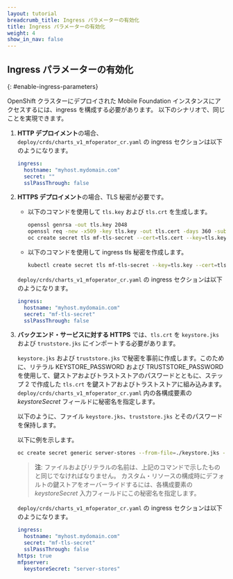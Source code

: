 ```yaml
---
layout: tutorial
breadcrumb_title: Ingress パラメーターの有効化
title: Ingress パラメーターの有効化
weight: 4
show_in_nav: false
---
```

<!-- NLS_CHARSET=UTF-8 -->
## Ingress パラメーターの有効化
{: #enable-ingress-parameters}

OpenShift クラスターにデプロイされた Mobile Foundation インスタンスにアクセスするには、ingress を構成する必要があります。 以下のシナリオで、同じことを実現できます。

1. **HTTP デプロイメント**の場合、`deploy/crds/charts_v1_mfoperator_cr.yaml` の ingress セクションは以下のようになります。

    ```yaml
    ingress:
      hostname: "myhost.mydomain.com"
      secret: ""
      sslPassThrough: false
    ```

2. **HTTPS デプロイメント**の場合、TLS 秘密が必要です。
    * 以下のコマンドを使用して `tls.key` および `tls.crt` を生成します。

      ```bash
      openssl genrsa -out tls.key 2048
      openssl req -new -x509 -key tls.key -out tls.cert -days 360 -subj /CN=myhost.mydomain.com
      oc create secret tls mf-tls-secret --cert=tls.cert --key=tls.key
      ```

    * 以下のコマンドを使用して ingress tls 秘密を作成します。

      ```bash
      kubectl create secret tls mf-tls-secret --key=tls.key --cert=tls.crt
      ```

    `deploy/crds/charts_v1_mfoperator_cr.yaml` の ingress セクションは以下のようになります。

    ```yaml
    ingress:
      hostname: "myhost.mydomain.com"
      secret: "mf-tls-secret"
      sslPassThrough: false
    ```

3. **バックエンド・サービスに対する HTTPS** では、`tls.crt` を `keystore.jks` および `truststore.jks` にインポートする必要があります。

    `keystore.jks` および `truststore.jks` で秘密を事前に作成します。このために、リテラル KEYSTORE_PASSWORD および TRUSTSTORE_PASSWORD を使用して、鍵ストアおよびトラストストアのパスワードとともに、ステップ 2 で作成した `tls.crt` を鍵ストアおよびトラストストアに組み込みます。 `deploy/crds/charts_v1_mfoperator_cr.yaml` 内の各構成要素の *keystoreSecret* フィールドに秘密名を指定します。

    以下のように、ファイル `keystore.jks`、`truststore.jks` とそのパスワードを保持します。

    以下に例を示します。

    ```bash
    oc create secret generic server-stores --from-file=./keystore.jks --from-file=./truststore.jks --from-literal=KEYSTORE_PASSWORD=worklight --from-literal=TRUSTSTORE_PASSWORD=worklight
    ```

    >**注**: ファイルおよびリテラルの名前は、上記のコマンドで示したものと同じでなければなりません。	カスタム・リソースの構成時にデフォルトの鍵ストアをオーバーライドするには、各構成要素の *keystoreSecret* 入力フィールドにこの秘密名を指定します。

    `deploy/crds/charts_v1_mfoperator_cr.yaml` の ingress セクションは以下のようになります。

    ```yaml
    ingress:
      hostname: "myhost.mydomain.com"
      secret: "mf-tls-secret"
      sslPassThrough: false
    https: true
    mfpserver:
      keystoreSecret: "server-stores"
    ```  
